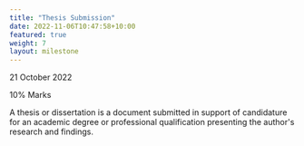 ```yaml
---
title: "Thesis Submission"
date: 2022-11-06T10:47:58+10:00
featured: true
weight: 7
layout: milestone
---
```


21 October 2022

10% Marks

A thesis or dissertation is a document submitted in support of candidature for an academic degree or professional qualification presenting the author's research and findings.